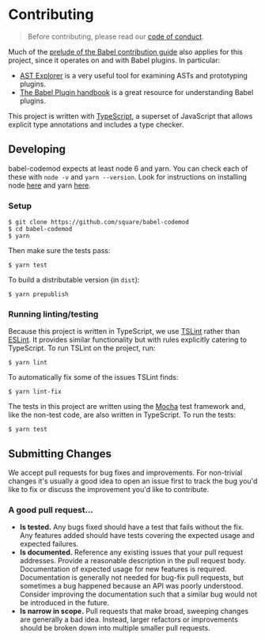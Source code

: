# Contributing

> Before contributing, please read our [code of conduct](http://corner.squareup.com/codeofconduct.html).

Much of the [prelude of the Babel contribution guide](https://github.com/babel/babel/blob/7.0/CONTRIBUTING.md#not-sure-where-to-start) also applies for this project, since it operates on and with Babel plugins. In particular:
* [AST Explorer](http://astexplorer.net/#/scUfOmVOG5) is a very useful tool for examining ASTs and prototyping plugins.
* [The Babel Plugin handbook](https://github.com/thejameskyle/babel-handbook/blob/master/translations/en/plugin-handbook.md#babel-plugin-handbook) is a great resource for understanding Babel plugins.

This project is written with [TypeScript](https://www.typescriptlang.org/), a superset of JavaScript that allows explicit type annotations and includes a type checker.

## Developing

babel-codemod expects at least node 6 and yarn. You can check each of these with `node -v` and `yarn --version`. Look for instructions on installing node [here](https://nodejs.org) and yarn [here](https://yarnpkg.com/).

### Setup

```
$ git clone https://github.com/square/babel-codemod
$ cd babel-codemod
$ yarn
```

Then make sure the tests pass:

```
$ yarn test
```

To build a distributable version (in `dist`):

```
$ yarn prepublish
```

### Running linting/testing

Because this project is written in TypeScript, we use [TSLint](https://palantir.github.io/tslint/) rather than [ESLint](http://eslint.org/). It provides similar functionality but with rules explicitly catering to TypeScript. To run TSLint on the project, run:

```
$ yarn lint
```

To automatically fix some of the issues TSLint finds:

```
$ yarn lint-fix
```

The tests in this project are written using the [Mocha](https://mochajs.org/) test framework and, like the non-test code, are also written in TypeScript. To run the tests:

```
$ yarn test
```

## Submitting Changes

We accept pull requests for bug fixes and improvements. For non-trivial changes it's usually a good idea to open an issue first to track the bug you'd like to fix or discuss the improvement you'd like to contribute.

### A good pull request…

* **Is tested.** Any bugs fixed should have a test that fails without the fix. Any features added should have tests covering the expected usage and expected failures.
* **Is documented.** Reference any existing issues that your pull request addresses. Provide a reasonable description in the pull request body. Documentation of expected usage for new features is required. Documentation is generally not needed for bug-fix pull requests, but sometimes a bug happened because an API was poorly understood. Consider improving the documentation such that a similar bug would not be introduced in the future.
* **Is narrow in scope.** Pull requests that make broad, sweeping changes are generally a bad idea. Instead, larger refactors or improvements should be broken down into multiple smaller pull requests.
